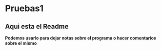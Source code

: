 # Pruebas1
**Aqui esta el Readme**
---


__Podemos usarlo para dejar notas sobre el programa o hacer comentarios sobre el mismo__
